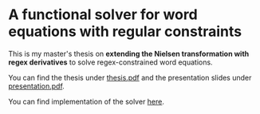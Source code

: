 # A functional solver for word equations with regular constraints

This is my master's thesis on **extending the Nielsen transformation with regex derivatives** to solve regex-constrained word equations.

You can find the thesis under [thesis.pdf](./thesis.pdf) and the presentation slides under [presentation.pdf](./presentation.pdf).

You can find implementation of the solver [here](/meipp/nielsen-transformation).

